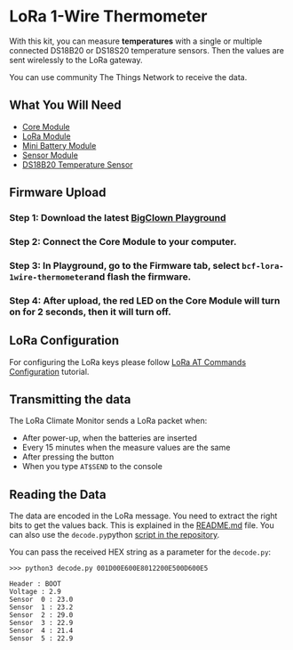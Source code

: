 # LoRa 1-Wire Thermometer

With this kit, you can measure **temperatures** with a single or multiple connected DS18B20 or DS18S20 temperature sensors. Then the values are sent wirelessly to the LoRa gateway.

You can use community The Things Network to receive the data.

## What You Will Need

* [Core Module](https://shop.bigclown.com/core-module)
* [LoRa Module](https://shop.bigclown.com/lora-module)
* [Mini Battery Module](https://shop.bigclown.com/mini-battery-module)
* [Sensor Module](https://shop.bigclown.com/sensor-module)
* [DS18B20 Temperature Sensor](https://shop.bigclown.com/ds18b20-temperature-sensor/)

## Firmware Upload

### Step 1: Download the latest [**BigClown Playground**](https://github.com/bigclownlabs/bch-playground/releases/latest)

### Step 2: Connect the Core Module to your computer.

### Step 3: In Playground, go to the **Firmware** tab, select `bcf-lora-1wire-thermometer`and flash the firmware.

### Step 4: After upload, the red LED on the Core Module will turn on for 2 seconds, then it will turn off.

## LoRa Configuration

For configuring the LoRa keys please follow [LoRa AT Commands Configuration](https://www.bigclown.com/doc/tutorials/lora-at-commands-configuration/) tutorial.

## Transmitting the data

The LoRa Climate Monitor sends a LoRa packet when:

* After power-up, when the batteries are inserted
* Every 15 minutes when the measure values are the same
* After pressing the button
* When you type `AT$SEND` to the console

## Reading the Data

The data are encoded in the LoRa message. You need to extract the right bits to get the values back. This is explained in the [README.md](https://github.com/bigclownlabs/bcf-lora-climate-monitor/blob/master/README.md#buffer) file. You can also use the `decode.py`python [script in the repository](https://github.com/bigclownlabs/bcf-lora-climate-monitor).

You can pass the received HEX string as a parameter for the `decode.py`:

```text
>>> python3 decode.py 001D00E600E8012200E500D600E5

Header : BOOT
Voltage : 2.9
Sensor  0 : 23.0
Sensor  1 : 23.2
Sensor  2 : 29.0
Sensor  3 : 22.9
Sensor  4 : 21.4
Sensor  5 : 22.9
```

